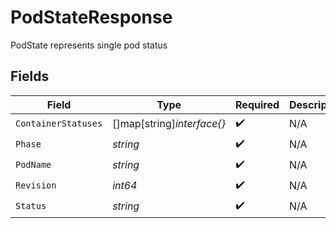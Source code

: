 # PodStateResponse

PodState represents single pod status


## Fields

| Field                      | Type                       | Required                   | Description                |
| -------------------------- | -------------------------- | -------------------------- | -------------------------- |
| `ContainerStatuses`        | []map[string]*interface{}* | :heavy_check_mark:         | N/A                        |
| `Phase`                    | *string*                   | :heavy_check_mark:         | N/A                        |
| `PodName`                  | *string*                   | :heavy_check_mark:         | N/A                        |
| `Revision`                 | *int64*                    | :heavy_check_mark:         | N/A                        |
| `Status`                   | *string*                   | :heavy_check_mark:         | N/A                        |
